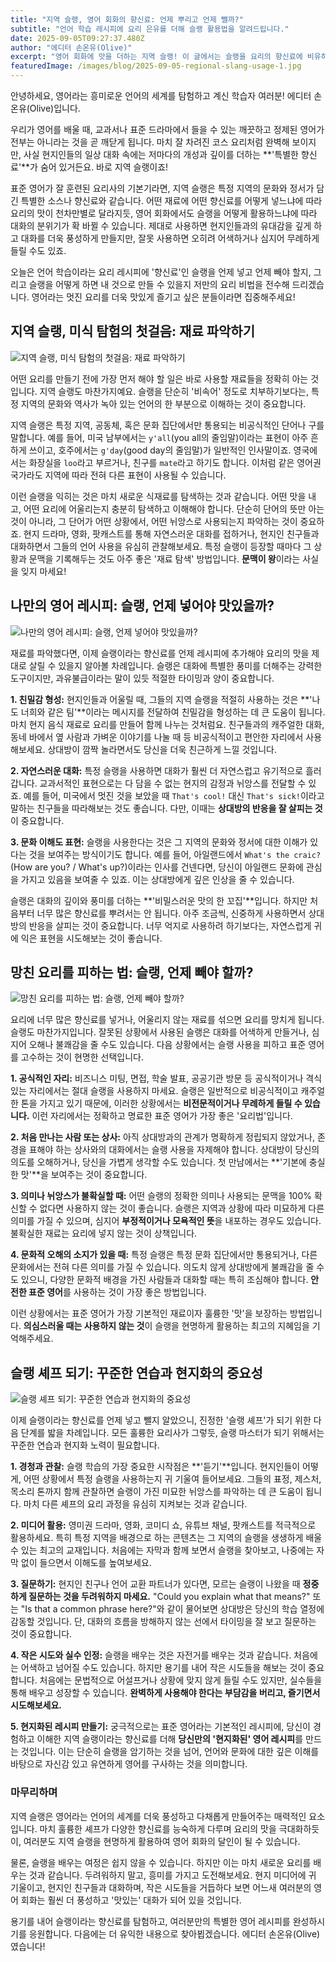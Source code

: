 ```yaml
---
title: "지역 슬랭, 영어 회화의 향신료: 언제 뿌리고 언제 뺄까?"
subtitle: "언어 학습 레시피에 요리 은유를 더해 슬랭 활용법을 알려드립니다."
date: 2025-09-05T09:27:37.480Z
author: "에디터 손온유(Olive)"
excerpt: "영어 회화에 맛을 더하는 지역 슬랭! 이 글에서는 슬랭을 요리의 향신료에 비유하여 언제 사용하고 언제 피해야 하는지, 그리고 어떻게 제대로 익힐 수 있는지 실용적인 팁을 알려드립니다."
featuredImage: /images/blog/2025-09-05-regional-slang-usage-1.jpg
---
```


안녕하세요, 영어라는 흥미로운 언어의 세계를 탐험하고 계신 학습자 여러분! 에디터 손온유(Olive)입니다.

우리가 영어를 배울 때, 교과서나 표준 드라마에서 들을 수 있는 깨끗하고 정제된 영어가 전부는 아니라는 것을 곧 깨닫게 됩니다. 마치 잘 차려진 코스 요리처럼 완벽해 보이지만, 사실 현지인들의 일상 대화 속에는 저마다의 개성과 깊이를 더하는 **'특별한 향신료'**가 숨어 있거든요. 바로 지역 슬랭이죠!

표준 영어가 잘 훈련된 요리사의 기본기라면, 지역 슬랭은 특정 지역의 문화와 정서가 담긴 특별한 소스나 향신료와 같습니다. 어떤 재료에 어떤 향신료를 어떻게 넣느냐에 따라 요리의 맛이 천차만별로 달라지듯, 영어 회화에서도 슬랭을 어떻게 활용하느냐에 따라 대화의 분위기가 확 바뀔 수 있습니다. 제대로 사용하면 현지인들과의 유대감을 깊게 하고 대화를 더욱 풍성하게 만들지만, 잘못 사용하면 오히려 어색하거나 심지어 무례하게 들릴 수도 있죠.

오늘은 언어 학습이라는 요리 레시피에 '향신료'인 슬랭을 언제 넣고 언제 빼야 할지, 그리고 슬랭을 어떻게 하면 내 것으로 만들 수 있을지 저만의 요리 비법을 전수해 드리겠습니다. 영어라는 멋진 요리를 더욱 맛있게 즐기고 싶은 분들이라면 집중해주세요!

## 지역 슬랭, 미식 탐험의 첫걸음: 재료 파악하기

![지역 슬랭, 미식 탐험의 첫걸음: 재료 파악하기](/images/blog/2025-09-05-regional-slang-usage-1-h2-1.jpg)


어떤 요리를 만들기 전에 가장 먼저 해야 할 일은 바로 사용할 재료들을 정확히 아는 것입니다. 지역 슬랭도 마찬가지예요. 슬랭을 단순히 '비속어' 정도로 치부하기보다는, 특정 지역의 문화와 역사가 녹아 있는 언어의 한 부분으로 이해하는 것이 중요합니다.

지역 슬랭은 특정 지역, 공동체, 혹은 문화 집단에서만 통용되는 비공식적인 단어나 구를 말합니다. 예를 들어, 미국 남부에서는 `y'all`(you all의 줄임말)이라는 표현이 아주 흔하게 쓰이고, 호주에서는 `g'day`(good day의 줄임말)가 일반적인 인사말이죠. 영국에서는 화장실을 `loo`라고 부르거나, 친구를 `mate`라고 하기도 합니다. 이처럼 같은 영어권 국가라도 지역에 따라 전혀 다른 표현이 사용될 수 있습니다.

이런 슬랭을 익히는 것은 마치 새로운 식재료를 탐색하는 것과 같습니다. 어떤 맛을 내고, 어떤 요리에 어울리는지 충분히 탐색하고 이해해야 합니다. 단순히 단어의 뜻만 아는 것이 아니라, 그 단어가 어떤 상황에서, 어떤 뉘앙스로 사용되는지 파악하는 것이 중요하죠. 현지 드라마, 영화, 팟캐스트를 통해 자연스러운 대화를 접하거나, 현지인 친구들과 대화하면서 그들의 언어 사용을 유심히 관찰해보세요. 특정 슬랭이 등장할 때마다 그 상황과 문맥을 기록해두는 것도 아주 좋은 '재료 탐색' 방법입니다. **문맥이 왕**이라는 사실을 잊지 마세요!

## 나만의 영어 레시피: 슬랭, 언제 넣어야 맛있을까?

![나만의 영어 레시피: 슬랭, 언제 넣어야 맛있을까?](/images/blog/2025-09-05-regional-slang-usage-1-h2-2.jpg)


재료를 파악했다면, 이제 슬랭이라는 향신료를 언제 레시피에 추가해야 요리의 맛을 제대로 살릴 수 있을지 알아볼 차례입니다. 슬랭은 대화에 특별한 풍미를 더해주는 강력한 도구이지만, 과유불급이라는 말이 있듯 적절한 타이밍과 양이 중요합니다.

**1. 친밀감 형성:** 현지인들과 어울릴 때, 그들의 지역 슬랭을 적절히 사용하는 것은 **'나도 너희와 같은 팀'**이라는 메시지를 전달하여 친밀감을 형성하는 데 큰 도움이 됩니다. 마치 현지 음식 재료로 요리를 만들어 함께 나누는 것처럼요. 친구들과의 캐주얼한 대화, 동네 바에서 옆 사람과 가벼운 이야기를 나눌 때 등 비공식적이고 편안한 자리에서 사용해보세요. 상대방이 깜짝 놀라면서도 당신을 더욱 친근하게 느낄 것입니다.

**2. 자연스러운 대화:** 특정 슬랭을 사용하면 대화가 훨씬 더 자연스럽고 유기적으로 흘러갑니다. 교과서적인 표현으로는 다 담을 수 없는 현지의 감정과 뉘앙스를 전달할 수 있죠. 예를 들어, 미국에서 멋진 것을 보았을 때 `That's cool!` 대신 `That's sick!`이라고 말하는 친구들을 따라해보는 것도 좋습니다. 다만, 이때는 **상대방의 반응을 잘 살피는 것**이 중요합니다.

**3. 문화 이해도 표현:** 슬랭을 사용한다는 것은 그 지역의 문화와 정서에 대한 이해가 있다는 것을 보여주는 방식이기도 합니다. 예를 들어, 아일랜드에서 `What's the craic?` (How are you? / What's up?)이라는 인사를 건넨다면, 당신이 아일랜드 문화에 관심을 가지고 있음을 보여줄 수 있죠. 이는 상대방에게 깊은 인상을 줄 수 있습니다.

슬랭은 대화의 깊이와 풍미를 더하는 **'비밀스러운 맛의 한 꼬집'**입니다. 하지만 처음부터 너무 많은 향신료를 뿌려서는 안 됩니다. 아주 조금씩, 신중하게 사용하면서 상대방의 반응을 살피는 것이 중요합니다. 너무 억지로 사용하려 하기보다는, 자연스럽게 귀에 익은 표현을 시도해보는 것이 좋습니다.

## 망친 요리를 피하는 법: 슬랭, 언제 빼야 할까?

![망친 요리를 피하는 법: 슬랭, 언제 빼야 할까?](/images/blog/2025-09-05-regional-slang-usage-1-h2-3.jpg)


요리에 너무 많은 향신료를 넣거나, 어울리지 않는 재료를 섞으면 요리를 망치게 됩니다. 슬랭도 마찬가지입니다. 잘못된 상황에서 사용된 슬랭은 대화를 어색하게 만들거나, 심지어 오해나 불쾌감을 줄 수도 있습니다. 다음 상황에서는 슬랭 사용을 피하고 표준 영어를 고수하는 것이 현명한 선택입니다.

**1. 공식적인 자리:** 비즈니스 미팅, 면접, 학술 발표, 공공기관 방문 등 공식적이거나 격식 있는 자리에서는 절대 슬랭을 사용하지 마세요. 슬랭은 일반적으로 비공식적이고 캐주얼한 톤을 가지고 있기 때문에, 이러한 상황에서는 **비전문적이거나 무례하게 들릴 수 있습니다.** 이런 자리에서는 정확하고 명료한 표준 영어가 가장 좋은 '요리법'입니다.

**2. 처음 만나는 사람 또는 상사:** 아직 상대방과의 관계가 명확하게 정립되지 않았거나, 존경을 표해야 하는 상사와의 대화에서는 슬랭 사용을 자제해야 합니다. 상대방이 당신의 의도를 오해하거나, 당신을 가볍게 생각할 수도 있습니다. 첫 만남에서는 **'기본에 충실한 맛'**을 보여주는 것이 중요합니다.

**3. 의미나 뉘앙스가 불확실할 때:** 어떤 슬랭의 정확한 의미나 사용되는 문맥을 100% 확신할 수 없다면 사용하지 않는 것이 좋습니다. 슬랭은 지역과 상황에 따라 미묘하게 다른 의미를 가질 수 있으며, 심지어 **부정적이거나 모욕적인 뜻**을 내포하는 경우도 있습니다. 불확실한 재료는 요리에 넣지 않는 것이 상책입니다.

**4. 문화적 오해의 소지가 있을 때:** 특정 슬랭은 특정 문화 집단에서만 통용되거나, 다른 문화에서는 전혀 다른 의미를 가질 수 있습니다. 의도치 않게 상대방에게 불쾌감을 줄 수도 있으니, 다양한 문화적 배경을 가진 사람들과 대화할 때는 특히 조심해야 합니다. **안전한 표준 영어**를 사용하는 것이 가장 좋은 방법입니다.

이런 상황에서는 표준 영어가 가장 기본적인 재료이자 훌륭한 '맛'을 보장하는 방법입니다. **의심스러울 때는 사용하지 않는 것**이 슬랭을 현명하게 활용하는 최고의 지혜임을 기억해주세요.

## 슬랭 셰프 되기: 꾸준한 연습과 현지화의 중요성

![슬랭 셰프 되기: 꾸준한 연습과 현지화의 중요성](/images/blog/2025-09-05-regional-slang-usage-1-h2-4.jpg)


이제 슬랭이라는 향신료를 언제 넣고 뺄지 알았으니, 진정한 '슬랭 셰프'가 되기 위한 다음 단계를 밟을 차례입니다. 모든 훌륭한 요리사가 그렇듯, 슬랭 마스터가 되기 위해서는 꾸준한 연습과 현지화 노력이 필요합니다.

**1. 경청과 관찰:** 슬랭 학습의 가장 중요한 시작점은 **'듣기'**입니다. 현지인들이 어떻게, 어떤 상황에서 특정 슬랭을 사용하는지 귀 기울여 들어보세요. 그들의 표정, 제스처, 목소리 톤까지 함께 관찰하면 슬랭이 가진 미묘한 뉘앙스를 파악하는 데 큰 도움이 됩니다. 마치 다른 셰프의 요리 과정을 유심히 지켜보는 것과 같습니다.

**2. 미디어 활용:** 영미권 드라마, 영화, 코미디 쇼, 유튜브 채널, 팟캐스트를 적극적으로 활용하세요. 특히 특정 지역을 배경으로 하는 콘텐츠는 그 지역의 슬랭을 생생하게 배울 수 있는 최고의 교재입니다. 처음에는 자막과 함께 보면서 슬랭을 찾아보고, 나중에는 자막 없이 들으면서 이해도를 높여보세요.

**3. 질문하기:** 현지인 친구나 언어 교환 파트너가 있다면, 모르는 슬랭이 나왔을 때 **정중하게 질문하는 것을 두려워하지 마세요.** "Could you explain what that means?" 또는 "Is that a common phrase here?"와 같이 물어보면 상대방은 당신의 학습 열정에 감동할 것입니다. 단, 대화의 흐름을 방해하지 않는 선에서 타이밍을 잘 보고 질문하는 것이 중요합니다.

**4. 작은 시도와 실수 인정:** 슬랭을 배우는 것은 자전거를 배우는 것과 같습니다. 처음에는 어색하고 넘어질 수도 있습니다. 하지만 용기를 내어 작은 시도들을 해보는 것이 중요합니다. 처음에는 문법적으로 어설프거나 상황에 맞지 않게 들릴 수도 있지만, 실수들을 통해 배우고 성장할 수 있습니다. **완벽하게 사용해야 한다는 부담감을 버리고, 즐기면서 시도해보세요.**

**5. 현지화된 레시피 만들기:** 궁극적으로는 표준 영어라는 기본적인 레시피에, 당신이 경험하고 이해한 지역 슬랭이라는 향신료를 더해 **당신만의 '현지화된' 영어 레시피**를 만드는 것입니다. 이는 단순히 슬랭을 암기하는 것을 넘어, 언어와 문화에 대한 깊은 이해를 바탕으로 자신감 있고 유연하게 영어를 구사하는 것을 의미합니다.

### 마무리하며

지역 슬랭은 영어라는 언어의 세계를 더욱 풍성하고 다채롭게 만들어주는 매력적인 요소입니다. 마치 훌륭한 셰프가 다양한 향신료를 능숙하게 다루며 요리의 맛을 극대화하듯이, 여러분도 지역 슬랭을 현명하게 활용하여 영어 회화의 달인이 될 수 있습니다.

물론, 슬랭을 배우는 여정은 쉽지 않을 수 있습니다. 하지만 이는 마치 새로운 요리를 배우는 것과 같습니다. 두려워하지 말고, 흥미를 가지고 도전해보세요. 현지 미디어에 귀 기울이고, 현지인 친구들과 대화하며, 작은 시도들을 거듭하다 보면 어느새 여러분의 영어 회화는 훨씬 더 풍성하고 '맛있는' 대화가 되어 있을 것입니다.

용기를 내어 슬랭이라는 향신료를 탐험하고, 여러분만의 특별한 영어 레시피를 완성하시기를 응원합니다. 다음에는 더 유익한 내용으로 찾아뵙겠습니다. 에디터 손온유(Olive)였습니다!